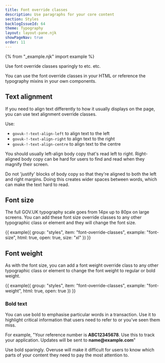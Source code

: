 ```yaml
---
title: Font override classes
description: Use paragraphs for your core content
section: Styles
backlogIssueId: 64
theme: Typography
layout: layout-pane.njk
showPageNav: true
order: 11
---
```


{% from "_example.njk" import example %}

Use font override classes sparingly to etc. etc.

You can use the font override classes in your HTML or reference the typography mixins in your own components.

## Text alignment

If you need to align text differently to how it usually displays on the page, you can use text alignment override classes.

Use:

- `govuk-!-text-align-left` to align text to the left
- `govuk-!-text-align-right` to align text to the right
- `govuk-!-text-align-centre` to align text to the centre

You should usually left-align body copy that's read left to right. Right-aligned body copy can be hard for users to find and read when they magnify their screen.

Do not 'justify' blocks of body copy so that they're aligned to both the left and right margins. Doing this creates wider spaces between words, which can make the text hard to read.

## Font size

The full GOV.UK typography scale goes from 14px up to 80px on large screens. You can add these font size override classes to any other typographic class or element and they will change the font size.

{{ example({ group: "styles", item: "font-override-classes", example: "font-size", html: true, open: true, size: "xl" }) }}

## Font weight

As with the font size, you can add a font weight override class to any other typographic class or element to change the font weight to regular or bold weight.

{{ example({ group: "styles", item: "font-override-classes", example: "font-weight", html: true, open: true }) }}

### Bold text

You can use bold to emphasise particular words in a transaction. Use it to highlight critical information that users need to refer to or you’ve seen them miss.

For example, "Your reference number is **ABC12345678**. Use this to track your application. Updates will be sent to **name<i></i>@example.com**"

Use bold sparingly. Overuse will make it difficult for users to know which parts of your content they need to pay the most attention to.
